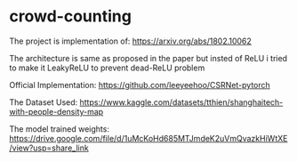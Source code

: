 # crowd-counting

The project is implementation of: https://arxiv.org/abs/1802.10062

The architecture is same as proposed in the paper but insted of ReLU i tried to make it LeakyReLU to prevent dead-ReLU problem

Official Implementation: https://github.com/leeyeehoo/CSRNet-pytorch

The Dataset Used: https://www.kaggle.com/datasets/tthien/shanghaitech-with-people-density-map

The model trained weights: https://drive.google.com/file/d/1uMcKoHd685MTJmdeK2uVmQvazkHiWtXE/view?usp=share_link
